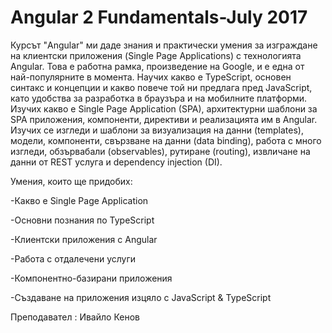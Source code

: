 # Angular 2 Fundamentals-July 2017

Курсът "Angular" ми даде знания и практически умения за изграждане на клиентски приложения (Single Page Applications) с технологията Angular. Това е работна рамка, произведение на Google, и е една от най-популярните в момента. Научих какво е TypeScript, основен синтакс и концепции и какво повече той ни предлага пред JavaScript, като удобства за разработка в браузъра и на мобилните платформи. Изучих какво е Single Page Application (SPA), архитектурни шаблони за SPA приложения, компоненти, директиви и реализацията им в Angular. Изучих се изгледи и шаблони за визуализация на данни (templates), модели, компоненти, свързване на данни (data binding), работа с много изгледи, обзървабали (observables), рутиране (routing), извличане на данни от REST услуга и dependency injection (DI).

Умения, които ще придобих: 

-Какво е Single Page Application

-Основни познания по TypeScript

-Клиентски приложения с Angular

-Работа с отдалечени услуги

-Компонентно-базирани приложения

-Създаване на приложения изцяло с JavaScript & TypeScript

Преподавател : Ивайло Кенов
